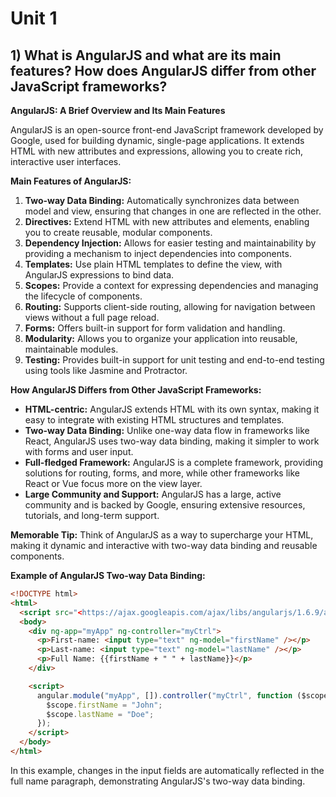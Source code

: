 # Unit 1

## 1) What is AngularJS and what are its main features? How does AngularJS differ from other JavaScript frameworks?

**AngularJS: A Brief Overview and Its Main Features**

AngularJS is an open-source front-end JavaScript framework developed by Google, used for building dynamic, single-page applications. It extends HTML with new attributes and expressions, allowing you to create rich, interactive user interfaces.

**Main Features of AngularJS:**

1. **Two-way Data Binding:** Automatically synchronizes data between model and view, ensuring that changes in one are reflected in the other.
2. **Directives:** Extend HTML with new attributes and elements, enabling you to create reusable, modular components.
3. **Dependency Injection:** Allows for easier testing and maintainability by providing a mechanism to inject dependencies into components.
4. **Templates:** Use plain HTML templates to define the view, with AngularJS expressions to bind data.
5. **Scopes:** Provide a context for expressing dependencies and managing the lifecycle of components.
6. **Routing:** Supports client-side routing, allowing for navigation between views without a full page reload.
7. **Forms:** Offers built-in support for form validation and handling.
8. **Modularity:** Allows you to organize your application into reusable, maintainable modules.
9. **Testing:** Provides built-in support for unit testing and end-to-end testing using tools like Jasmine and Protractor.

**How AngularJS Differs from Other JavaScript Frameworks:**

- **HTML-centric:** AngularJS extends HTML with its own syntax, making it easy to integrate with existing HTML structures and templates.
- **Two-way Data Binding:** Unlike one-way data flow in frameworks like React, AngularJS uses two-way data binding, making it simpler to work with forms and user input.
- **Full-fledged Framework:** AngularJS is a complete framework, providing solutions for routing, forms, and more, while other frameworks like React or Vue focus more on the view layer.
- **Large Community and Support:** AngularJS has a large, active community and is backed by Google, ensuring extensive resources, tutorials, and long-term support.

**Memorable Tip:** Think of AngularJS as a way to supercharge your HTML, making it dynamic and interactive with two-way data binding and reusable components.

**Example of AngularJS Two-way Data Binding:**

```html
<!DOCTYPE html>
<html>
  <script src="<https://ajax.googleapis.com/ajax/libs/angularjs/1.6.9/angular.min.js>"></script>
  <body>
    <div ng-app="myApp" ng-controller="myCtrl">
      <p>First-name: <input type="text" ng-model="firstName" /></p>
      <p>Last-name: <input type="text" ng-model="lastName" /></p>
      <p>Full Name: {{firstName + " " + lastName}}</p>
    </div>

    <script>
      angular.module("myApp", []).controller("myCtrl", function ($scope) {
        $scope.firstName = "John";
        $scope.lastName = "Doe";
      });
    </script>
  </body>
</html>
```

In this example, changes in the input fields are automatically reflected in the full name paragraph, demonstrating AngularJS's two-way data binding.
